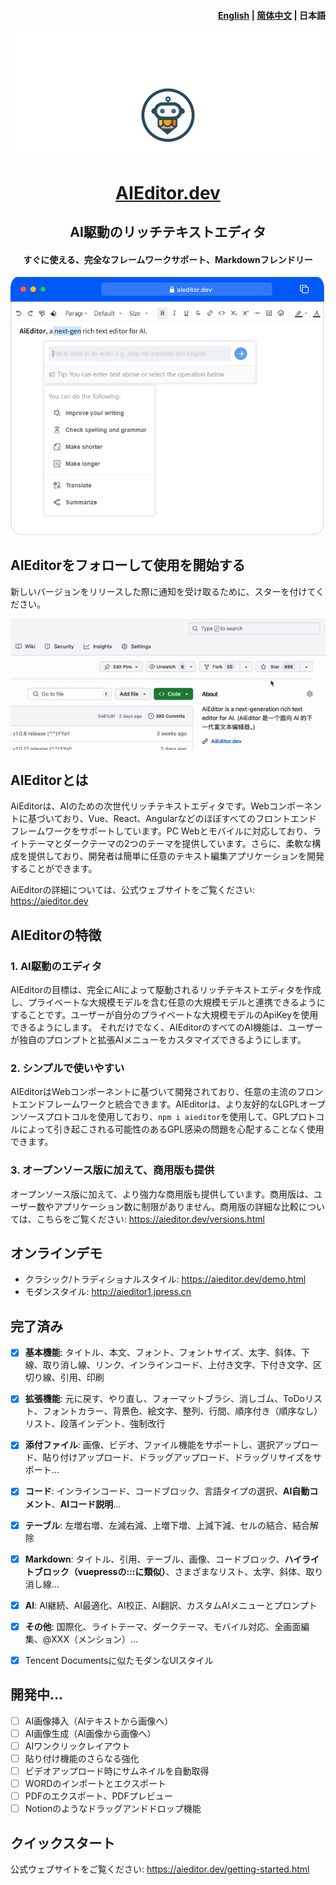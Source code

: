 <h4 align="right"> <a href="./readme.md">English</a> | <a href="./readme.zh.md">简体中文</a> | <strong>日本語</strong></h4>

![](./docs/assets/image/readme-banner.png)



<h1 align="center"><a href="https://aieditor.dev" target="_blank">AIEditor.dev</a></h1>
<h2 align="center">AI駆動のリッチテキストエディタ</h2>
<h4 align="center">すぐに使える、完全なフレームワークサポート、Markdownフレンドリー</h4>


![](./docs/assets/image/index-banner.png)


## AIEditorをフォローして使用を開始する

新しいバージョンをリリースした際に通知を受け取るために、スターを付けてください。

![](./docs/assets/image/star.gif)


## AIEditorとは

AiEditorは、AIのための次世代リッチテキストエディタです。Webコンポーネントに基づいており、Vue、React、Angularなどのほぼすべてのフロントエンドフレームワークをサポートしています。PC Webとモバイルに対応しており、ライトテーマとダークテーマの2つのテーマを提供しています。さらに、柔軟な構成を提供しており、開発者は簡単に任意のテキスト編集アプリケーションを開発することができます。

AiEditorの詳細については、公式ウェブサイトをご覧ください: https://aieditor.dev


## AIEditorの特徴

### 1. AI駆動のエディタ
AIEditorの目標は、完全にAIによって駆動されるリッチテキストエディタを作成し、プライベートな大規模モデルを含む任意の大規模モデルと連携できるようにすることです。ユーザーが自分のプライベートな大規模モデルのApiKeyを使用できるようにします。
それだけでなく、AIEditorのすべてのAI機能は、ユーザーが独自のプロンプトと拡張AIメニューをカスタマイズできるようにします。

### 2. シンプルで使いやすい

AIEditorはWebコンポーネントに基づいて開発されており、任意の主流のフロントエンドフレームワークと統合できます。AIEditorは、より友好的なLGPLオープンソースプロトコルを使用しており、`npm i aieditor`を使用して、GPLプロトコルによって引き起こされる可能性のあるGPL感染の問題を心配することなく使用できます。

### 3. オープンソース版に加えて、商用版も提供
オープンソース版に加えて、より強力な商用版も提供しています。商用版は、ユーザー数やアプリケーション数に制限がありません。商用版の詳細な比較については、こちらをご覧ください: https://aieditor.dev/versions.html


## オンラインデモ

- クラシック/トラディショナルスタイル: https://aieditor.dev/demo.html
- モダンスタイル: http://aieditor1.jpress.cn


## 完了済み

- [x] **基本機能**: タイトル、本文、フォント、フォントサイズ、太字、斜体、下線、取り消し線、リンク、インラインコード、上付き文字、下付き文字、区切り線、引用、印刷
- [x] **拡張機能**: 元に戻す、やり直し、フォーマットブラシ、消しゴム、ToDoリスト、フォントカラー、背景色、絵文字、整列、行間、順序付き（順序なし）リスト、段落インデント、強制改行
- [x] **添付ファイル**: 画像、ビデオ、ファイル機能をサポートし、選択アップロード、貼り付けアップロード、ドラッグアップロード、ドラッグリサイズをサポート...
- [x] **コード**: インラインコード、コードブロック、言語タイプの選択、**AI自動コメント**、**AIコード説明**...
- [x] **テーブル**: 左増右増、左減右減、上増下増、上減下減、セルの結合、結合解除
- [x] **Markdown**: タイトル、引用、テーブル、画像、コードブロック、**ハイライトブロック（vuepressの:::に類似）**、さまざまなリスト、太字、斜体、取り消し線...
- [x] **AI**: AI継続、AI最適化、AI校正、AI翻訳、カスタムAIメニューとプロンプト
- [x] **その他**: 国際化、ライトテーマ、ダークテーマ、モバイル対応、全画面編集、@XXX（メンション）...
- [x] Tencent Documentsに似たモダンなUIスタイル


## 開発中...

- [ ] AI画像挿入（AIテキストから画像へ）
- [ ] AI画像生成（AI画像から画像へ）
- [ ] AIワンクリックレイアウト
- [ ] 貼り付け機能のさらなる強化
- [ ] ビデオアップロード時にサムネイルを自動取得
- [ ] WORDのインポートとエクスポート
- [ ] PDFのエクスポート、PDFプレビュー
- [ ] Notionのようなドラッグアンドドロップ機能

## クイックスタート

公式ウェブサイトをご覧ください: https://aieditor.dev/getting-started.html
